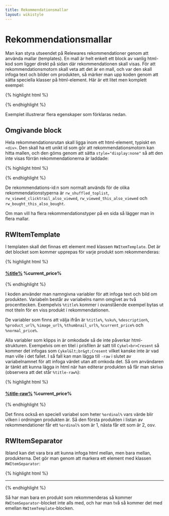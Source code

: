 ```yaml
---
title: Rekommendationsmallar
layout: wikistyle
---
```


# Rekommendationsmallar

Man kan styra utseendet på Relewares rekommendationer genom att använda mallar (templates). En mall är helt enkelt ett block av vanlig html-kod som ligger direkt på sidan där rekommendationen skall visas. För att rekommendationsmotorn skall veta att det är en mall, och var den skall infoga text och bilder om produkten, så märker man upp koden genom att sätta speciella klasser på html-element. Här är ett litet men komplett exempel:

{% highlight html %}
<div id="rw_bought_this_also_bought" style="display:none">
  <div class="head">
    <b>De som köpte den här produkten köpte också:</b>
  </div>
  <div class="RWItemTemplate">
    <h4><a href="%product_url%">%title%</a> %current_price%</h4>
  </div>
  <div class="RWItemSeparator">
    <hr />
  </div>
  <div class="footer">
    Rekommendationer från Releware.
  </div>
</div>
{% endhighlight %}

Exemplet illustrerar flera egenskaper som förklaras nedan.


## Omgivande block

Hela rekommendationsrutan skall ligga inom ett html-element, typiskt en `<div>`. Den skall ha ett unikt id som gör att rekommendationsmotorn kan hitta mallen, och den göms genom att sätta `style="display:none"` så att den inte visas förrän rekommendationerna är laddade:

{% highlight html %}
<div id="rw_bought_this_also_bought" style="display:none">
  ...
</div>
{% endhighlight %}

De rekommendations-id:n som normalt används för de olika rekommendationstyperna är `rw_shuffled_toplist`, `rw_viewed_clicktrail_also_viewed`, `rw_viewed_this_also_viewed` och `rw_bought_this_also_bought`.

Om man vill ha flera rekommendationstyper på en sida så lägger man in flera mallar.


## RWItemTemplate

I templaten skall det finnas ett element med klassen `RWItemTemplate`. Det är det blocket som kommer upprepas för varje produkt som rekommenderas:

{% highlight html %}
<div class="RWItemTemplate">
  <h4><a href="%product_url%">%title%</a> %current_price%</h4>
</div>
{% endhighlight %}

I koden använder man namngivna variabler för att infoga text och bild om produkten. Variabeln består av variabelns namn omgivet av två procenttecken. Exempelvis `%title%` kommer i ovanstående exempel bytas ut mot titeln för en viss produkt i rekommendationen.

De variabler som finns att välja ifrån är `%title%`, `%sku%`, `%description%`, `%product_url%`, `%image_url%`, `%thumbnail_url%`, `%current_price%` och `%normal_price%`.

Alla variabler som klipps in är omkodade så de inte påverkar html-strukturen. Exempelvis om en titel i prisfilen är satt till `Cykel<br>Cresent` så kommer det infogas som `Cykel&lt;br&gt;Cresent` vilket kanske inte är vad man ville i det fallet. I så fall kan man lägga till `-raw` i slutet av variabelnamnet för att infoga värdet utan att omkoda det. Så om användaren är tänkt att kunna lägga in html när han editerar produkten så får man skriva (observera att det står `%title-raw%`):

{% highlight html %}
<div class="RWItemTemplate">
  <h4><a href="%product_url%">%title-raw%</a> %current_price%</h4>
</div>
{% endhighlight %}

Det finns också en speciell variabel som heter `%ordinal%` vars värde blir vilken i ordningen produkten är. Så den första produkten i listan av rekommendationer får ett `%ordinal%` som är 1, nästa får ett som är 2, osv.


## RWItemSeparator

Ibland kan det vara bra att kunna infoga html mellan, men bara mellan, produkterna. Det gör man genom att markera ett element med klassen `RWItemSeparator`:

{% highlight html %}
<div class="RWItemSeparator">
  <hr />
</div>
{% endhighlight %}

Så har man bara en produkt som rekommenderas så kommer `RWItemSeparator`-blocket inte alls med, och har man två så kommer det med emellan `RWItemTemplate`-blocken.

